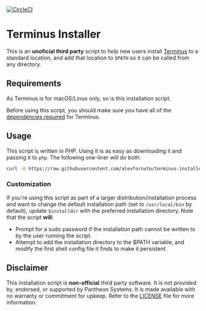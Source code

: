 [![CircleCI](https://circleci.com/gh/alexfornuto/terminus-installer/tree/master.svg?style=svg)](https://circleci.com/gh/alexfornuto/terminus-installer/tree/master)

# Terminus Installer
This is an **unoficial third party** script to help new users install [Terminus](https://github.com/pantheon-systems/terminus) to a standard location, and add that location to `$PATH` so it can be called from any directory.

## Requirements

As Terminus is for macOS/Linux only, so is this installation script.

Before using this script, you should make sure you have all of the [dependencies required](https://github.com/pantheon-systems/terminus#required) for Terminus.

## Usage
This script is written in PHP. Using it is as easy as downloading it and passing it to `php`. The following one-liner will do both:

```bash
curl -O https://raw.githubusercontent.com/alexfornuto/terminus-installer/master/installer.php && php installer.php
```

### Customization
If you're using this script as part of a larger distribution/installation process and want to change the default installation path (set to `/usr/local/bin` by default), update `$installdir` with the preferred installation directory. Note that the script **will**:

 - Prompt for a sudo password if the installation path cannot be written to by the user running the script.
 - Attempt to add the installation directory to the $PATH variable, and modify the first shell config file it finds to make it persistent.

## Disclaimer

This installation script is **non-official** third party software. It is not provided by, endorsed, or supported by Pantheon Systems. It is made available with no warranty or commitment for upkeep. Refer to the [LICENSE](LICENSE.txt) file for more information.
